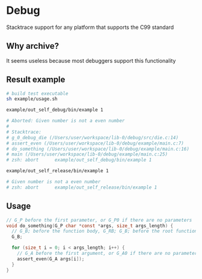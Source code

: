 # Debug

Stacktrace support for any platform that supports the C99 standard

## Why archive?

It seems useless because most debuggers support this functionality

## Result example

```sh
# build test executable
sh example/usage.sh

example/out_self_debug/bin/example 1

# Aborted: Given number is not a even number
#
# Stacktrace:
# g_0_debug_die (/Users/user/workspace/lib-0/debug/src/die.c:14)
# assert_even (/Users/user/workspace/lib-0/debug/example/main.c:7)
# do_something (/Users/user/workspace/lib-0/debug/example/main.c:16)
# main (/Users/user/workspace/lib-0/debug/example/main.c:25)
# zsh: abort      example/out_self_debug/bin/example 1

example/out_self_release/bin/example 1

# Given number is not a even number
# zsh: abort      example/out_self_release/bin/example 1
```

## Usage

```c
// G_P before the first parameter, or G_P0 if there are no parameters
void do_something(G_P char *const *args, size_t args_length) {
  // G_B; before the function body, G_RB; G_B; before the root function body
  G_B;

  for (size_t i = 0; i < args_length; i++) {
    // G_A before the first argument, or G_A0 if there are no parameters
    assert_even(G_A args[i]);
  }
}
```
